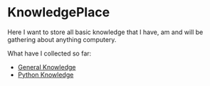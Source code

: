 # KnowledgePlace

Here I want to store all basic knowledge that I have, am and will be gathering about anything computery. 

What have I collected so far: 

- [General Knowledge](GeneralKnowledge.md)
- [Python Knowledge](PythonKnowledge.md)

